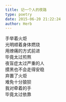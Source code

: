 ```yaml
---  
title: 记一个人的夜路  
type: poetry  
date: 2015-06-20 21:22:24  
author: Herb    
---  
```

手举着火炬  
光明顺着身体燃烧  
用燎痛的方式前进  
毕竟太过煎熬    
夜盲症太过严重的人  
摸黑也不会走得安稳    
弃置了火炬  
难免十分狼狈  
我对牵着的手  
毕竟太过依靠